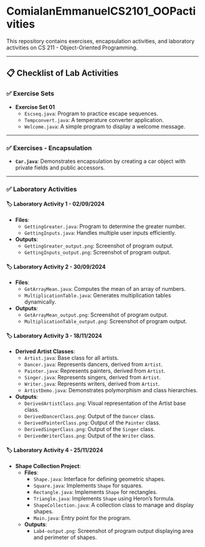 # ComiaIanEmmanuelCS2101_OOPactivities

This repository contains exercises, encapsulation activities, and laboratory activities on CS 211 - Object-Oriented Programming.

---

## 📋 Checklist of Lab Activities

### ✅ **Exercise Sets**
- **Exercise Set 01**
  - `Escseq.java`: Program to practice escape sequences.
  - `Tempconvert.java`: A temperature converter application.
  - `Welcome.java`: A simple program to display a welcome message.

---

### ✅ **Exercises - Encapsulation**
- **`Car.java`**: Demonstrates encapsulation by creating a car object with private fields and public accessors.

---

### ✅ **Laboratory Activities**

#### 🏷 **Laboratory Activity 1 - 02/09/2024**
- **Files**:
  - `GettingGreater.java`: Program to determine the greater number.
  - `GettingInputs.java`: Handles multiple user inputs efficiently.
- **Outputs**:
  - `GettingGreater_output.png`: Screenshot of program output.
  - `GettingInputs_output.png`: Screenshot of program output.

#### 🏷 **Laboratory Activity 2 - 30/09/2024**
- **Files**:
  - `GetArrayMean.java`: Computes the mean of an array of numbers.
  - `MultiplicationTable.java`: Generates multiplication tables dynamically.
- **Outputs**:
  - `GetArrayMean_output.png`: Screenshot of program output.
  - `MultiplicationTable_output.png`: Screenshot of program output.

#### 🏷 **Laboratory Activity 3 - 18/11/2024**
- **Derived Artist Classes**:
  - `Artist.java`: Base class for all artists.
  - `Dancer.java`: Represents dancers, derived from `Artist`.
  - `Painter.java`: Represents painters, derived from `Artist`.
  - `Singer.java`: Represents singers, derived from `Artist`.
  - `Writer.java`: Represents writers, derived from `Artist`.
  - `ArtistDemo.java`: Demonstrates polymorphism and class hierarchies.
- **Outputs**:
  - `DerivedArtistClass.png`: Visual representation of the Artist base class.
  - `DerivedDancerClass.png`: Output of the `Dancer` class.
  - `DerivedPainterClass.png`: Output of the `Painter` class.
  - `DerivedSingerClass.png`: Output of the `Singer` class.
  - `DerivedWriterClass.png`: Output of the `Writer` class.

#### 🏷 **Laboratory Activity 4 - 25/11/2024**
- **Shape Collection Project**:
  - **Files**:
    - `Shape.java`: Interface for defining geometric shapes.
    - `Square.java`: Implements `Shape` for squares.
    - `Rectangle.java`: Implements `Shape` for rectangles.
    - `Triangle.java`: Implements `Shape` using Heron’s formula.
    - `ShapeCollection.java`: A collection class to manage and display shapes.
    - `Main.java`: Entry point for the program.
  - **Outputs**:
    - `Lab4-output.png`: Screenshot of program output displaying area and perimeter of shapes.

